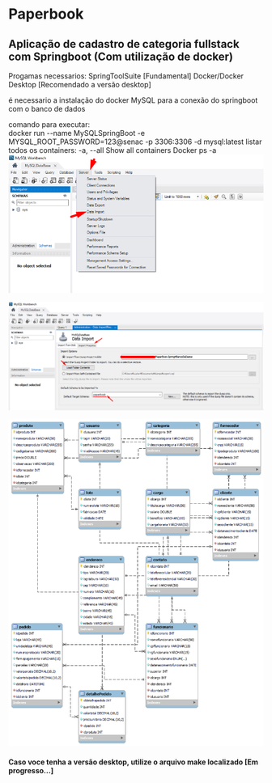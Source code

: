 # Paperbook
## Aplicação de cadastro de categoria fullstack com Springboot (Com utilização de docker)

Progamas necessarios:
SpringToolSuite [Fundamental]
Docker/Docker Desktop [Recomendado a versão desktop]


é necessario a instalação do docker MySQL para a conexão do springboot com o banco de dados

comando para executar: <br>
docker run --name MySQLSpringBoot -e MYSQL_ROOT_PASSWORD=123@senac -p 3306:3306 -d mysql:latest
listar todos os containers:
-a, --all Show all containers
Docker ps -a
![Importação de data](/imgREADME/DataImport.png)

![Importação de data parte 2:](/imgREADME/DataImport2.png)

![Diagrama do banco](/imgREADME/DiagramaBanco.png)

#### Caso voce tenha a versão desktop, utilize o arquivo make localizado [Em progresso...]

